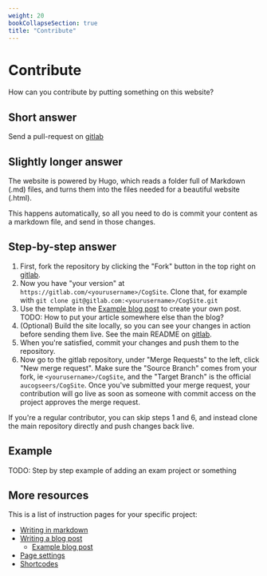 ```yaml
---
weight: 20
bookCollapseSection: true
title: "Contribute"
---
```


# Contribute

How can you contribute by putting something on this website? 

## Short answer
Send a pull-request on [gitlab](https://gitlab.com/aucogseers/CogSite)

## Slightly longer answer
The website is powered by Hugo, which reads a folder full of Markdown (.md) files, and turns them into the files needed for a beautiful website (.html).

This happens automatically, so all you need to do is commit your content as a markdown file, and send in those changes.

## Step-by-step answer

1. First, fork the repository by clicking the "Fork" button in the top right on [gitlab](https://gitlab.com/aucogseers/CogSite).
2. Now you have "your version" at `https://gitlab.com/<yourusername>/CogSite`. Clone that, for example with `git clone git@gitlab.com:<yourusername>/CogSite.git`
3. Use the template in the [Example blog post](example-blog-post.md) to create your own post. TODO: How to put your article somewhere else than the blog? 
4. (Optional) Build the site locally, so you can see your changes in action before sending them live. See the main README on [gitlab](https://gitlab.com/aucogseers/CogSite).
5. When you're satisfied, commit your changes and push them to the repository.
6. Now go to the gitlab repository, under "Merge Requests" to the left, click "New merge request". Make sure the "Source Branch" comes from your fork, ie `<yourusername>/CogSite`, and the "Target Branch" is the official `aucogseers/CogSite`. Once you've submitted your merge request, your contribution will go live as soon as someone with commit access on the project approves the merge request. 

If you're a regular contributor, you can skip steps 1 and 6, and instead clone the main repository directly and push changes back live.

## Example

TODO: Step by step example of adding an exam project or something

## More resources

This is a list of instruction pages for your specific project:

- [Writing in markdown](writing-in-markdown.md)
- [Writing a blog post](writing-a-blog-post.md)
  - [Example blog post](example-blog-post.md)
- [Page settings](page-settings.md)
- [Shortcodes](shortcodes.md)
